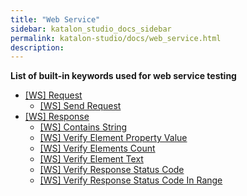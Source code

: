 ```yaml
---
title: "Web Service" 
sidebar: katalon_studio_docs_sidebar
permalink: katalon-studio/docs/web_service.html 
description: 
---
```

**List of built-in keywords used for web service testing**

*   [\[WS\] Request](/display/KD/%5BWS%5D+Request)
    *   [\[WS\] Send Request](/display/KD/%5BWS%5D+Send+Request)
*   [\[WS\] Response](/display/KD/%5BWS%5D+Response)
    *   [\[WS\] Contains String](/display/KD/%5BWS%5D+Contains+String)
    *   [\[WS\] Verify Element Property Value](/display/KD/%5BWS%5D+Verify+Element+Property+Value)
    *   [\[WS\] Verify Elements Count](/display/KD/%5BWS%5D+Verify+Elements+Count)
    *   [\[WS\] Verify Element Text](/display/KD/%5BWS%5D+Verify+Element+Text)
    *   [\[WS\] Verify Response Status Code](/display/KD/%5BWS%5D+Verify+Response+Status+Code)
    *   [\[WS\] Verify Response Status Code In Range](/display/KD/%5BWS%5D+Verify+Response+Status+Code+In+Range)